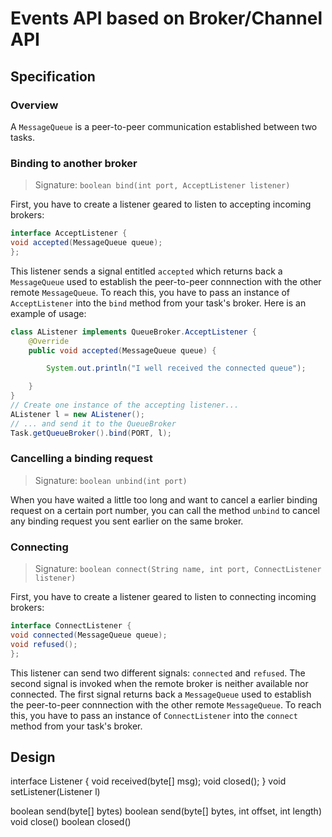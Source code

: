 # Events API based on Broker/Channel API

## Specification

### Overview

A ``MessageQueue`` is a peer-to-peer communication established between two tasks.

### Binding to another broker
> Signature: ``boolean bind(int port, AcceptListener listener)``

First, you have to create a listener geared to listen to accepting incoming brokers:

```java
interface AcceptListener {
void accepted(MessageQueue queue);
};
```

This listener sends a signal entitled ``accepted`` which returns back a ``MessageQueue`` used to establish the peer-to-peer connnection with the other remote ``MessageQueue``. To reach this, you have to pass an instance of ``AcceptListener`` into the ``bind`` method from your task's broker. Here is an example of usage:

```java
class AListener implements QueueBroker.AcceptListener {
    @Override
    public void accepted(MessageQueue queue) {

        System.out.println("I well received the connected queue");

    }
}
// Create one instance of the accepting listener...
AListener l = new AListener();
// ... and send it to the QueueBroker
Task.getQueueBroker().bind(PORT, l);
```


### Cancelling a binding request
> Signature: ``boolean unbind(int port)``

When you have waited a little too long and want to cancel a earlier binding request on a certain port number, you can call the method ``unbind`` to cancel any binding request you sent earlier on the same broker.

### Connecting
> Signature: ``boolean connect(String name, int port, ConnectListener listener)``

First, you have to create a listener geared to listen to connecting incoming brokers:

```java
interface ConnectListener {
void connected(MessageQueue queue);
void refused();
};
```

This listener can send two different signals: ``connected`` and ``refused``. The second signal is invoked when the remote broker is neither available nor connected. The first signal returns back a ``MessageQueue`` used to establish the peer-to-peer connnection with the other remote ``MessageQueue``. To reach this, you have to pass an instance of ``ConnectListener`` into the ``connect`` method from your task's broker.

## Design



interface Listener {
void received(byte[] msg);
void closed();
}
void setListener(Listener l)

boolean send(byte[] bytes)
boolean send(byte[] bytes, int offset, int length)
void close()
boolean closed()
